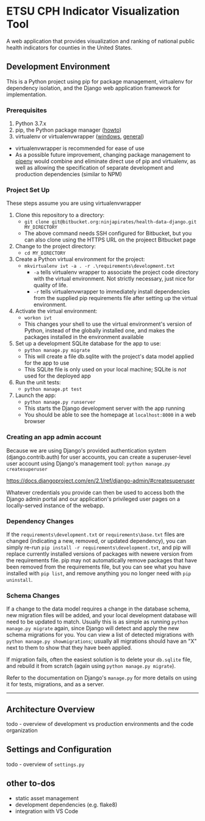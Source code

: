 # ETSU CPH Indicator Visualization Tool #

A web application that provides visualization and ranking of national public health indicators for counties in the United States.

## Development Environment ##

This is a Python project using pip for package management, virtualenv for dependency isolation, and the Django web application framework for implementation.

### Prerequisites ###

1. Python 3.7.x
2. pip, the Python package manager ([howto](pip))
3. virtualenv or virtualenvwrapper ([windows](vew-win), [general](vew))

- virtualenvwrapper is recommended for ease of use
- As a possible future improvement, changing package management to [pipenv](pipenv) would combine and eliminate direct use of pip and virtualenv, as well as allowing the specification of separate development and production dependencies (similar to NPM)

[pip]: https://pip.pypa.io/en/stable/installing/
[vew]: https://virtualenvwrapper.readthedocs.io/en/latest/install.html#installation
[vew-win]: https://virtualenvwrapper.readthedocs.io/en/latest/install.html#windows-command-prompt
[pipenv]: https://pipenv.readthedocs.io/en/latest/

### Project Set Up ###

These steps assume you are using virtualenvwrapper

1. Clone this repository to a directory:
    - `git clone git@bitbucket.org:ninjapirates/health-data-django.git MY_DIRECTORY`
    - The above command needs SSH configured for Bitbucket, but you can also clone using the HTTPS URL on the projeect Bitbucket page
2. Change to the project directory:
    - `cd MY_DIRECTORY`
2. Create a Python virtual environment for the project:
    - `mkvirtualenv ivt -a . -r .\requirements\development.txt`
        - `-a` tells virtualenv wrapper to associate the project code directory with the virtual environment. Not strictly necessary, just nice for quality of life.
        - `-r` tells virtualenvwrapper to immediately install dependencies from the supplied pip requirements file after setting up the virtual environment.
3. Activate the virtual environment:
    - `workon ivt`
    - This changes your shell to use the virtual environment's version of Python, instead of the globally installed one, and makes the packages installed in the environment available
4. Set up a development SQLite database for the app to use:
    - `python manage.py migrate`
    - This will create a file db.sqlite with the project's data model applied for the app to use
    - This SQLite file is only used on your local machine; SQLite is *not* used for the deployed app
5. Run the unit tests:
    - `python manage.pt test`
6. Launch the app:
    - `python manage.py runserver`
    - This starts the Django development server with the app running
    - You should be able to see the homepage at `localhost:8000` in a web browser

### Creating an app admin account ###

Because we are using Django's provided authentication system (django.contrib.auth) for user accounts, you can create a superuser-level user account using Django's management tool: `python manage.py createsuperuser`

https://docs.djangoproject.com/en/2.1/ref/django-admin/#createsuperuser

Whatever credentials you provide can then be used to access both the Django admin portal and our application's privileged user pages on a locally-served instance of the webapp.

### Dependency Changes ###

If the `requirements\development.txt` or `requirements\base.txt` files are changed (indicating a new, removed, or updated dependency), you can simply re-run `pip install -r requirements\development.txt`, and pip will replace currently installed versions of packages with newere version from the requirements file. pip may not automatically remove packages that have been removed from the requirements file, but you can see what you have installed with `pip list`, and remove anything you no longer need with `pip uninstall`.

### Schema Changes ###

If a change to the data model requires a change in the database schema, new migration files will be added, and your local development database will need to be updated to match. Usually this is as simple as running `python manage.py migrate` again, since Django will detect and apply the new schema migrations for you. You can view a list of detected migrations with `python manage.py showmigrations`; usually all migrations should have an "X" next to them to show that they have been applied.

If migration fails, often the easiest solution is to delete your `db.sqlite` file, and rebuild it from scratch (again using `python manage.py migrate`).

Refer to the documentation on Django's `manage.py` for more details on using it for tests, migrations, and as a server.

* * * * * *

## Architecture Overview ##

todo - overview of development vs production environments and the code organization

## Settings and Configuration ##

todo - overview of `settings.py`

## other to-dos ##

- static asset management
- development dependencies (e.g. flake8)
- integration with VS Code
